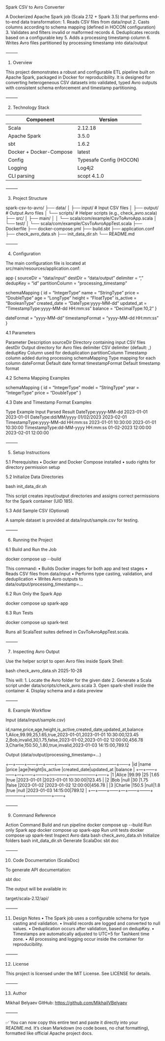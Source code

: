 Spark CSV to Avro Converter

A Dockerized Apache Spark job (Scala 2.12 + Spark 3.5) that performs end-to-end data transformation:
	1.	Reads CSV files from data/input
	2.	Casts columns according to schema mapping (defined in HOCON configuration)
	3.	Validates and filters invalid or malformed records
	4.	Deduplicates records based on a configurable key
	5.	Adds a processing timestamp column
	6.	Writes Avro files partitioned by processing timestamp into data/output

⸻

1. Overview

This project demonstrates a robust and configurable ETL pipeline built on Apache Spark, packaged in Docker for reproducibility.
It is designed for converting heterogeneous CSV datasets into validated, typed Avro outputs with consistent schema enforcement and timestamp partitioning.

⸻

2. Technology Stack

| Component                | Version |
|--------------------------|---------|
| Scala                    | 2.12.18 |
| Apache Spark             | 3.5.0   |
| sbt                      | 1.6.2   |
| Docker + Docker-Compose  | latest  |
| Config                   | Typesafe Config (HOCON) |
| Logging                  | Log4j2  |
| CLI parsing              | scopt 4.1.0 |

⸻

3. Project Structure

spark-csv-to-avro/
├── data/
│   ├── input/            # Input CSV files
│   ├── output/           # Output Avro files
│   └── scripts/          # Helper scripts (e.g., check_avro.scala)
├── src/
│   ├── main/
│   │   └── scala/com/example/CsvToAvroApp.scala
│   └── test/
│       └── scala/com/example/CsvToAvroAppTest.scala
├── Dockerfile
├── docker-compose.yml
├── build.sbt
├── application.conf
├── check_avro_data.sh
├── init_data_dir.sh
└── README.md

⸻

4. Configuration

The main configuration file is located at src/main/resources/application.conf:

app {
sourceDir = “data/input”
destDir = “data/output”
delimiter = “,”
dedupKey = “id”
partitionColumn = “processing_timestamp”

schemaMapping {
id = “IntegerType”
name = “StringType”
price = “DoubleType”
age = “LongType”
height = “FloatType”
is_active = “BooleanType”
created_date = “DateType:yyyy-MM-dd”
updated_at = “TimestampType:yyyy-MM-dd HH:mm:ss”
balance = “DecimalType:10,2”
}

dateFormat = “yyyy-MM-dd”
timestampFormat = “yyyy-MM-dd HH:mm:ss”
}

4.1 Parameters

Parameter	Description
sourceDir	Directory containing input CSV files
destDir	Output directory for Avro files
delimiter	CSV delimiter (default: ,)
dedupKey	Column used for deduplication
partitionColumn	Timestamp column added during processing
schemaMapping	Type mapping for each column
dateFormat	Default date format
timestampFormat	Default timestamp format

4.2 Schema Mapping Examples

schemaMapping {
id = “IntegerType”
model = “StringType”
year = “IntegerType”
price = “DoubleType”
}

4.3 Date and Timestamp Format Examples

Type	Example Input	Parsed Result
DateType:yyyy-MM-dd	2023-01-01	2023-01-01
DateType:dd/MM/yyyy	01/02/2023	2023-02-01
TimestampType:yyyy-MM-dd HH:mm:ss	2023-01-01 10:30:00	2023-01-01 10:30:00
TimestampType:dd-MM-yyyy HH:mm:ss	01-02-2023 12:00:00	2023-02-01 12:00:00


⸻

5. Setup Instructions

5.1 Prerequisites
	•	Docker and Docker Compose installed
	•	sudo rights for directory permission setup

5.2 Initialize Data Directories

bash init_data_dir.sh

This script creates input/output directories and assigns correct permissions for the Spark container (UID 185).

5.3 Add Sample CSV (Optional)

A sample dataset is provided at data/input/sample.csv for testing.

⸻

6. Running the Project

6.1 Build and Run the Job

docker compose up --build

This command:
	•	Builds Docker images for both app and test stages
	•	Reads CSV files from data/input
	•	Performs type casting, validation, and deduplication
	•	Writes Avro outputs to data/output/processing_timestamp=...

6.2 Run Only the Spark App

docker compose up spark-app

6.3 Run Tests

docker compose up spark-test

Runs all ScalaTest suites defined in CsvToAvroAppTest.scala.

⸻

7. Inspecting Avro Output

Use the helper script to open Avro files inside Spark Shell:

bash check_avro_data.sh 2025-10-28

This will:
	1.	Locate the Avro folder for the given date
	2.	Generate a Scala script under data/scripts/check_avro.scala
	3.	Open spark-shell inside the container
	4.	Display schema and a data preview

⸻

8. Example Workflow

Input (data/input/sample.csv)

id,name,price,age,height,is_active,created_date,updated_at,balance
1,Alice,99.99,25,1.65,true,2023-01-01,2023-01-01 10:30:00,123.45
2,Bob,invalid,30,1.75,false,2023-01-02,2023-01-02 12:00:00,456.78
3,Charlie,150.50,,1.80,true,invalid,2023-01-03 14:15:00,789.12

Output (data/output/processing_timestamp=…)

+—+––––+——+—+——+–––––+————+—————––+––––+
|id |name    |price |age|height|is_active |created_date|updated_at         |balance |
+—+––––+——+—+——+–––––+————+—————––+––––+
|1  |Alice   |99.99 |25 |1.65  |true      |2023-01-01  |2023-01-01 10:30:00|123.45  |
|2  |Bob     |null  |30 |1.75  |false     |2023-01-02  |2023-01-02 12:00:00|456.78  |
|3  |Charlie |150.5 |null|1.8  |true      |null        |2023-01-03 14:15:00|789.12  |
+—+––––+——+—+——+–––––+————+—————––+––––+

⸻

9. Command Reference

Action	Command
Build and run pipeline	docker compose up --build
Run only Spark app	docker compose up spark-app
Run unit tests	docker compose up spark-test
Inspect Avro data	bash check_avro_data.sh <DATE>
Initialize folders	bash init_data_dir.sh
Generate ScalaDoc	sbt doc


⸻

10. Code Documentation (ScalaDoc)

To generate API documentation:

sbt doc

The output will be available in:

target/scala-2.12/api/

⸻

11. Design Notes
	•	The Spark job uses a configurable schema for type casting and validation.
	•	Invalid records are logged and converted to null values.
	•	Deduplication occurs after validation, based on dedupKey.
	•	Timestamps are automatically adjusted to UTC+5 for Tashkent time zone.
	•	All processing and logging occur inside the container for reproducibility.

⸻

12. License

This project is licensed under the MIT License.
See LICENSE for details.

⸻

13. Author

Mikhail Belyaev
GitHub: https://github.com/MikhailVBelyaev

⸻

✅ You can now copy this entire text and paste it directly into your README.md.
It’s clean Markdown (no code boxes, no chat formatting), formatted like official Apache project docs.
